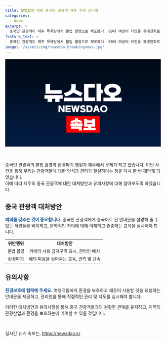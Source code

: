 ```yaml
---
title: 불법촬영 여탕 중국인 관광객 제주 추태 신기해
categories:
  - News
excerpt: >
  중국인 관광객이 제주 목욕탕에서 불법 촬영으로 체포됐다. 60대 여성이 타인을 휴대전화로 촬영한 혐의를 받았으며, 경찰은 전자 감식 등으로 여죄를 조사 중이다. 최근에도 중국 관광객들의 부주의한 행동으로 논란이 끊이지 않았는데, 제주 한 편의점에는 쓰레기를 남기고 가는 모습이 포착되기도 했다. 이러한 사례들이 지역 사회에서 논란을 일으키고 있다.
feature_text: >
  중국인 관광객이 제주 목욕탕에서 불법 촬영으로 체포됐다. 60대 여성이 타인을 휴대전화로 촬영한 혐의를 받았으며, 경찰은 전자 감식 등으로 여죄를 조사 중이다. 최근에도 중국 관광객들의 부주의한 행동으로 논란이 끊이지 않았는데, 제주 한 편의점에는 쓰레기를 남기고 가는 모습이 포착되기도 했다. 이러한 사례들이 지역 사회에서 논란을 일으키고 있다.
image: '/assets/img/newsdao_breakingnews.jpg'
---
```


<p><img src="/assets/img/newsdao_breakingnews.jpg" alt="bookingtag 속보" /></p>

<p data-ke-size="size16">&nbsp;</p>

<p>중국인 관광객의 불법 촬영과 환경파괴 행위가 제주에서 문제가 되고 있습니다. 이번 사건을 통해 우리는 관광객들에 대한 인식과 관리가 절실하다는 점을 다시 한 번 깨닫게 되었습니다. <br>
이에 따라 제주의 중국 관광객에 대한 대처방안과 유의사항에 대해 알아보도록 하겠습니다.</p>

<h2 data-ke-size="size26">중국 관광객 대처방안</h2>

<p><b><span style="color: #1a5490;">예의를 갖추는 것이 중요합니다.</span></b>
중국인 관광객에게 중국어로 된 안내문을 설명해 줄 수 있는 직원들을 배치하고, 문화적인 차이에 대해 이해하고 존중하는 교육을 실시해야 합니다.</p>

<table>
  <tr>
    <td style="text-align: center; height: 17px;"><b>위반행위</b></td>
    <td style="text-align: center; height: 17px;"><b>대처방안</b></td>
  </tr>
  <tr>
    <td style="text-align: center; height: 17px;">불법 촬영</td>
    <td style="text-align: center; height: 17px;">카메라 사용 금지구역 표시, 관리인 배치</td>
  </tr>
  <tr>
    <td style="text-align: center; height: 17px;">환경파괴</td>
    <td style="text-align: center; height: 17px;">예의 마음을 심어주는 교육, 관측 및 단속</td>
  </tr>
</table>

<h2 data-ke-size="size26">유의사항</h2>

<p><b><span style="color: #1a5490;">환경보호에 협력해 주세요.</span></b>
여행객들에게 환경을 보호하고 깨끗이 사용할 것을 요청하는 안내문을 제공하고, 관리인을 통해 직접적인 관리 및 지도를 실시해야 합니다.</p>

<p>이러한 대처방안과 유의사항을 통해 중국 관광객들과의 원활한 관계를 유지하고, 지역의 관광산업과 환경을 보호하는데 기여할 수 있을 것입니다. </p>

<p data-ke-size="size16">&nbsp;</p>
실시간 뉴스 속보는, <a href="https://newsdao.kr" rel="dofollow">https://newsdao.kr</a>


